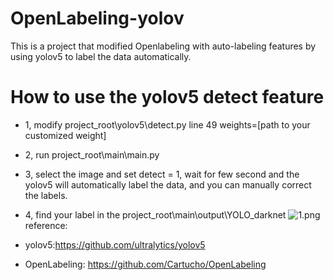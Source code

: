 # OpenLabeling-yolov

This is a project that modified Openlabeling with auto-labeling features by using yolov5 to label the data automatically.

# How to use the yolov5 detect feature 
+ 1, modify project_root\yolov5\detect.py line 49 weights=[path to your customized weight]
+ 2, run project_root\main\main.py
+ 3, select the image and set detect = 1, wait for few second and the yolov5 will automatically label the data, and you can manually correct the labels.

+ 4, find your label in the project_root\main\output\YOLO_darknet
![1.png](https://raw.github.com/cagehao/OpenLabeling-yolov/master/1.png)
reference:
+ yolov5:https://github.com/ultralytics/yolov5
+ OpenLabeling: https://github.com/Cartucho/OpenLabeling
